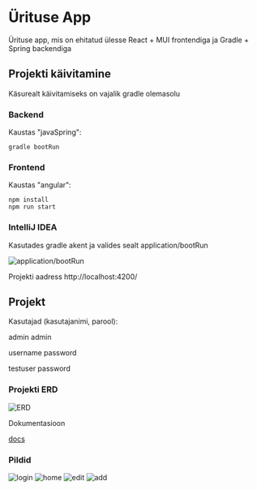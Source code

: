 # Ürituse App

Ürituse app, mis on ehitatud ülesse React + MUI frontendiga ja Gradle + Spring backendiga

## Projekti käivitamine


Käsurealt käivitamiseks on vajalik gradle olemasolu

### Backend

Kaustas "javaSpring":
```
gradle bootRun
````

### Frontend

Kaustas "angular":

```
npm install
npm run start 
````

### IntelliJ IDEA

Kasutades gradle akent ja valides sealt application/bootRun

![application/bootRun](/pics/gradle.png)


Projekti aadress http://localhost:4200/

## Projekt

Kasutajad (kasutajanimi, parool):

admin admin

username password

testuser password

### Projekti ERD

![ERD](/pics/PetERD.png)

Dokumentasioon

[docs](DOCS.md)
### Pildid

![login](/pics/1.png)
![home](/pics/2.png)
![edit](/pics/4.png)
![add](/pics/3.png)








